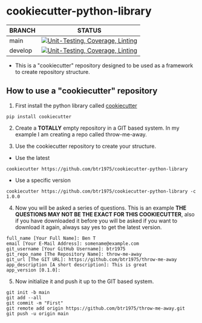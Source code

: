 # cookiecutter-python-library

| BRANCH | STATUS |
| ------ |--------|
| main | [![Unit-Testing, Coverage, Linting](https://github.com/btr1975/cookiecutter-python-library/actions/workflows/test-bake.yml/badge.svg?branch=main)](https://github.com/btr1975/cookiecutter-python-library/actions/workflows/test-bake.yml) |
| develop | [![Unit-Testing, Coverage, Linting](https://github.com/btr1975/cookiecutter-python-library/actions/workflows/test-bake.yml/badge.svg?branch=develop)](https://github.com/btr1975/cookiecutter-python-library/actions/workflows/test-bake.yml) |

* This is a "cookiecutter" repository designed to be used as a framework to create repository structure.

## How to use a "cookiecutter" repository

1. First install the python library called [cookiecutter](https://cookiecutter.readthedocs.io/en/stable/)

```text
pip install cookiecutter
```

2. Create a **TOTALLY** empty repository in a GIT based system.  In my example I am creating a repo called
   throw-me-away.

3. Use the cookiecutter repository to create your structure.

* Use the latest

```text
cookiecutter https://github.com/btr1975/cookiecutter-python-library
```

* Use a specific version

```text
cookiecutter https://github.com/btr1975/cookiecutter-python-library -c 1.0.0
```

4. Now you will be asked a series of questions. This is an example
   **THE QUESTIONS MAY NOT BE THE EXACT FOR THIS COOKIECUTTER**, also if you have downloaded it before
   you will be asked if you want to download it again, always say yes to get the latest version.

```text
full_name [Your Full Name]: Ben T
email [Your E-Mail Address]: somename@example.com
git_username [Your GitHub Username]: btr1975
git_repo_name [The Repository Name]: throw-me-away
git_url [The GIT URL]: https://github.com/btr1975/throw-me-away
app_description [A short description]: This is great
app_version [0.1.0]: 
```

5. Now initialize it and push it up to the GIT based system.

```text
git init -b main
git add --all
git commit -m "First"
git remote add origin https://github.com/btr1975/throw-me-away.git
git push -u origin main
```
